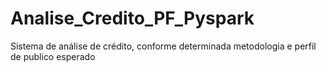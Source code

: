 # Analise_Credito_PF_Pyspark
Sistema de análise de crédito, conforme determinada metodologia e perfil de publico esperado
